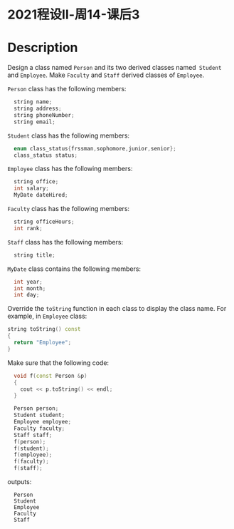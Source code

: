 # 2021程设Ⅱ-周14-课后3

# Description
Design a class named ```Person``` and its two derived classes named``` Student``` and ```Employee```. Make ```Faculty``` and ```Staff``` derived classes of ```Employee```.

```Person``` class has the following members:
```cpp
  string name;
  string address;
  string phoneNumber;
  string email;
```
```Student``` class has the following members:
```cpp
  enum class_status{frssman,sophomore,junior,senior}; 
  class_status status;
```
```Employee``` class has the following members:
```cpp
  string office;
  int salary;
  MyDate dateHired;
```
```Faculty``` class has the following members:
```cpp
  string officeHours;
  int rank;
```
```Staff``` class has the following members:
```cpp
  string title;
```
```MyDate``` class contains the following members:
```cpp
  int year;
  int month;
  int day;
```

Override the ```toString``` function in each class to display the class name.
For example, in ```Employee``` class:
```cpp
string toString() const
{
  return "Employee";
}
```

Make sure that the following code:
```cpp
  void f(const Person &p)
  {
    cout << p.toString() << endl;
  }

  Person person;
  Student student;
  Employee employee;
  Faculty faculty;
  Staff staff;
  f(person);
  f(student);
  f(employee);
  f(faculty);
  f(staff);
```
outputs:
```
  Person
  Student
  Employee
  Faculty
  Staff
```
